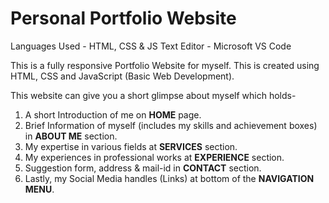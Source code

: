 <h1>Personal Portfolio Website</h1>
<p>
    Languages Used - HTML, CSS & JS
    Text Editor - Microsoft VS Code
  
This is a fully responsive Portfolio Website for myself. This is created using HTML, CSS and JavaScript (Basic Web Development).

This website can give you a short glimpse about myself which holds-

1. A short Introduction of me on <b>HOME</b> page.
2. Brief Information of myself (includes my skills and achievement boxes) in <b>ABOUT ME</b> section.
3. My expertise in various fields at <b>SERVICES</b> section.
4. My experiences in professional works at <b>EXPERIENCE</b> section.
5. Suggestion form, address & mail-id in <b>CONTACT</b> section.
6. Lastly, my Social Media handles (Links) at bottom of the <b>NAVIGATION MENU</b>.
</p>
